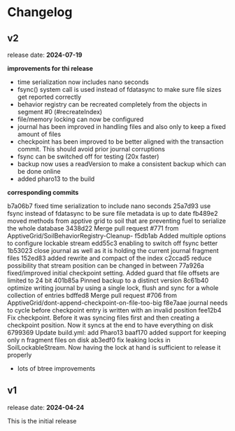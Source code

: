 # Changelog

## v2 

release date: **2024-07-19**

**improvements for thi release**

- time serialization now includes nano seconds
- fsync() system call is used instead of fdatasync to make sure file sizes get reported correctly
- behavior registry can be recreated completely from the objects in segment #0 (#recreateIndex)
- file/memory locking can now be configured
- journal has been improved in handling files and also only to keep a fixed amount of files
- checkpoint has been improved to be better aligned with the transaction commit. This should avoid prior journal corruptions
- fsync can be switched off for testing (20x faster)
- backup now uses a readVersion to make a consistent backup which can be done online
- added pharo13 to the build


**corresponding commits**

b7a06b7 fixed time serialization to include nano seconds
25a7d93 use fsync instead of fdatasync to be sure file metadata is up to date
fb489e2 moved methods from apptive grid to soil that are preventing fuel to serialize the whole database
3438d22 Merge pull request #771 from ApptiveGrid/SoilBehaviorRegistry-Cleanup-
f5db1ab Added multiple options to configure lockable stream
edd55c3 enabling to switch off fsync better
1b53023 close journal as well as it is holding the current journal fragment files
152ed83 added rewrite and compact of the index
c2ccad5 reduce possibility that stream position can be changed in between
77a926a fixed/improved initial checkpoint setting. Added guard that file offsets are limited to 24 bit
401b85a Pinned backup to a distinct version
8c61b40 optimize writing journal by using a single lock, flush and sync for a whole collection of entries
bdffed8 Merge pull request #706 from ApptiveGrid/dont-append-checkpoint-on-file-too-big
f8e7aae journal needs to cycle before checkpoint entry is written with an invalid position
fee12b4 Fix checkpoint. Before it was syncing files first and then creating a checkpoint position. Now it syncs at the end to have everything on disk
6799369 Update build.yml: add Pharo13
baaf170 added support for keeping only n fragment files on disk
ab3edf0 fix leaking locks in SoilLockableStream. Now having the lock at hand is sufficient to release it properly

- lots of btree improvements

## v1 

release date: **2024-04-24**

This is the initial release